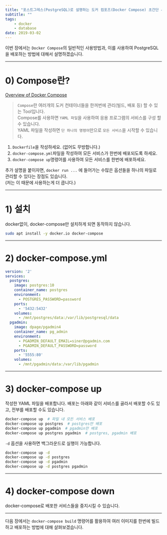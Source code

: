 ```yaml
---
title: "포스트그레스(PostgreSQL)로 설명하는 도커 컴포즈(Docker Compose) 초간단 사용법"
subtitle: ""
tags:
    - docker
    - database
date: 2019-03-02
---
```


이번 장에서는 `Docker Compose`의 일반적인 사용방법과, 이를 사용하여 PostgreSQL을 배포하는 방법에 대해서 설명하겠습니다.

---

# 0) Compose란?

[Overview of Docker Compose](https://docs.docker.com/compose/overview/)
>`Compose`란 여러개의 도커 컨테이너들을 한꺼번에 관리(빌드, 배포 등) 할 수 있는 Tool입니다.<br>
Compose를 사용하면 `YAML 파일`을 사용하여 응용 프로그램의 서비스를 구성 할 수 있습니다.<br>
YAML 파일을 작성하면 `단 하나의 명령어`만으로 `모든 서비스`을 시작할 수 있습니다.<br>

>
1. `Dockerfile`을 작성하세요. (없어도 무방합니다.)
2. `docker-compose.yml`파일을 작성하여 모든 서비스가 한번에 배포되도록 하세요.
3. `docker-compose up`명령어를 사용하여 모든 서비스를 한번에 배포하세요.

추가 설명을 붙이자면, `docker run ...` 에 들어가는 수많은 옵션들을 하나의 파일로 관리할 수 있다는 장점도 있습니다.<br>
(저는 이 때문에 사용하는게 더 큽니다.)

---

# 1) 설치

docker없이, docker-compose만 설치하게 되면 동작하지 않습니다.

```bash
sudo apt install -y docker.io docker-compose
```

---

# 2) docker-compose.yml

```yaml
version: '2'
services:
  postgres:
    image: postgres:10
    container_name: postgres
    environment:
      - POSTGRES_PASSWORD=password
    ports:
      - '5432:5432'
    volumes:
      - /mnt/postgres/data:/var/lib/postgresql/data
  pgadmin:
    image: dpage/pgadmin4
    container_name: pg_admin
    environment:
      - PGADMIN_DEFAULT_EMAIL=siner@pgadmin.com
      - PGADMIN_DEFAULT_PASSWORD=password
    ports:
      - '5555:80'
    volumes:
      - /mnt/pgadmin/data:/var/lib/pgadmin
```

---

# 3) docker-compose up

작성한 YAML 파일을 배포합니다.
배포는 아래와 같이 서비스를 골라서 배포할 수도 있고, 전부를 배포할 수도 있습니다.
```bash
docker-compose up  # 파일 내 모든 서비스 배포
docker-compose up postgres  # postgres만 배포
docker-compose up pgadmin  # pgadmin만 배포
docker-compose up postgres pgadmin  # postgres, pgadmin 배포
```

<script id="asciicast-avMMMaWlI7T93vAnXsg7XQgqS" src="https://asciinema.org/a/avMMMaWlI7T93vAnXsg7XQgqS.js" async></script>

`-d` 옵션을 사용하면 백그라운드로 실행이 가능합니다.
```bash
docker-compose up -d
docker-compose up -d postgres
docker-compose up -d pgadmin
docker-compose up -d postgres pgadmin
```

<script id="asciicast-GeYpgwoYQyWHQl3eKd1j4Bgob" src="https://asciinema.org/a/GeYpgwoYQyWHQl3eKd1j4Bgob.js" async></script>

---

# 4) docker-compose down

docker-compose로 배포한 서비스들을 중지시킬 수 있습니다.

<script id="asciicast-eIq4bdDIHveF3qVFgsDKJ009M" src="https://asciinema.org/a/eIq4bdDIHveF3qVFgsDKJ009M.js" async></script>

---

다음 장에서는 `docker-compose build` 명령어를 활용하여 여러 이미지를 한번에 빌드하고 배포하는 방법에 대해 살펴보겠습니다.
